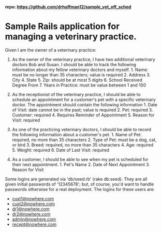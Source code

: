 #### repo: https://github.com/drhuffman12/sample_vet_off_sched

# Sample Rails application for managing a veterinary practice.

Given I am the owner of a veterinary practice:

  1. As the owner of the veterinary practice, I have two additional veterinary doctors Bob and Susan. I should be able to track the following information about my fellow veterinary doctors and myself.
    1. Name: must be no longer than 35 characters; value is required
    2. Address
    3. City
    4. State
    5. Zip: should be at most 5 digits
    6. School Received Degree From
    7. Years in Practice: must be value between 1 and 100

  2. As the receptionist of the veterinary practice, I should be able to schedule an appointment for a customer's pet with a specific veterinary doctor. The appointment should contain the following information
    1. Date of Visit: date cannot be in the past; value is required
    2. Pet: required
    3. Customer: required
    4. Requires Reminder of Appointment
    5. Reason for Visit: required

  3. As one of the practicing veterinary doctors, I should be able to record the following information about a customer's pet.
    1. Name of Pet: required, no more than 35 characters
    2. Type of Pet: must be a dog, cat, or bird
    3. Breed: required, no more than 35 characters
    4. Age: required
    5. Weight: required
    6. Date of Last Visit: required

  4. As a customer, I should be able to see when my pet is scheduled for their next appointment.
    1. Pet's Name
    2. Date of Next Appointment
    3. Reason for Visit

Some logins are generated via 'db/seed.rb' (rake db:seed). They are all given initial passwords of '12345678'; but, of course, you'd want to handle passwords otherwise for a real deployment. The logins for these users are:

  * cust1@nowhere.com
  * cust2@nowhere.com
  * dr1@nowhere.com
  * dr2@nowhere.com
  * admin@nowhere.com
  * recept@nowhere.com
